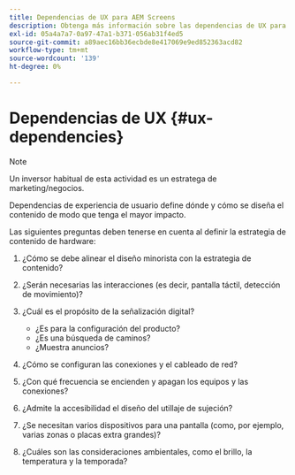 ```yaml
---
title: Dependencias de UX para AEM Screens
description: Obtenga más información sobre las dependencias de UX para AEM Screens.
exl-id: 05a4a7a7-0a97-47a1-b371-056ab31f4ed5
source-git-commit: a89aec16bb36ecbde8e417069e9ed852363acd82
workflow-type: tm+mt
source-wordcount: '139'
ht-degree: 0%

---
```


# Dependencias de UX {#ux-dependencies}

>[!NOTE]
>
>Un inversor habitual de esta actividad es un estratega de marketing/negocios.

Dependencias de experiencia de usuario define dónde y cómo se diseña el contenido de modo que tenga el mayor impacto.

Las siguientes preguntas deben tenerse en cuenta al definir la estrategia de contenido de hardware:

1. ¿Cómo se debe alinear el diseño minorista con la estrategia de contenido?

1. ¿Serán necesarias las interacciones (es decir, pantalla táctil, detección de movimiento)?

1. ¿Cuál es el propósito de la señalización digital?

   * ¿Es para la configuración del producto?
   * ¿Es una búsqueda de caminos?
   * ¿Muestra anuncios?

1. ¿Cómo se configuran las conexiones y el cableado de red?

1. ¿Con qué frecuencia se encienden y apagan los equipos y las conexiones?

1. ¿Admite la accesibilidad el diseño del utillaje de sujeción?

1. ¿Se necesitan varios dispositivos para una pantalla (como, por ejemplo, varias zonas o placas extra grandes)?

1. ¿Cuáles son las consideraciones ambientales, como el brillo, la temperatura y la temporada?
